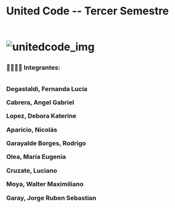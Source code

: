 <h1> United Code -- Tercer Semestre
<br> 
<br>

![unitedcode_img](https://user-images.githubusercontent.com/69828273/232091454-d63b2c5b-c0a7-4dae-8df3-80a01b99d08a.png) 


 <h3>
   👩‍💻👨‍💻 Integrantes:
  <br>
  <br>
   
  Degastaldi, Fernanda Lucía

  Cabrera, Angel Gabriel

  Lopez, Debora Katerine

  Aparicio, Nicolás

  Garayalde Borges, Rodrigo

  Olea, María Eugenia

  Cruzate, Luciano

  Moya, Walter Maximiliano

  Garay, Jorge Ruben Sebastian
   
